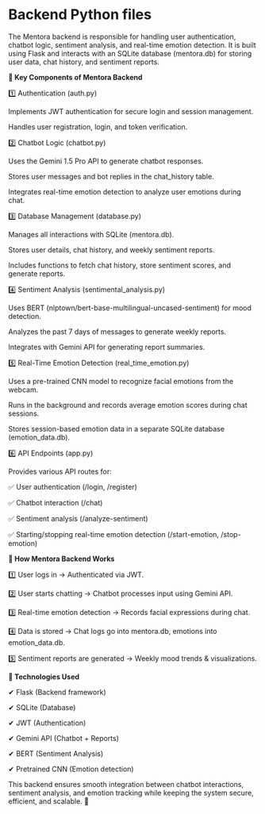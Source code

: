 # Backend Python files

The Mentora backend is responsible for handling user authentication, chatbot logic, sentiment analysis, and real-time emotion detection. It is built using Flask and interacts with an SQLite database (mentora.db) for storing user data, chat history, and sentiment reports.

**🔹 Key Components of Mentora Backend**


1️⃣ Authentication (auth.py)

Implements JWT authentication for secure login and session management.

Handles user registration, login, and token verification.


2️⃣ Chatbot Logic (chatbot.py)

Uses the Gemini 1.5 Pro API to generate chatbot responses.

Stores user messages and bot replies in the chat_history table.

Integrates real-time emotion detection to analyze user emotions during chat.


3️⃣ Database Management (database.py)

Manages all interactions with SQLite (mentora.db).

Stores user details, chat history, and weekly sentiment reports.

Includes functions to fetch chat history, store sentiment scores, and generate reports.


4️⃣ Sentiment Analysis (sentimental_analysis.py)

Uses BERT (nlptown/bert-base-multilingual-uncased-sentiment) for mood detection.

Analyzes the past 7 days of messages to generate weekly reports.

Integrates with Gemini API for generating report summaries.


5️⃣ Real-Time Emotion Detection (real_time_emotion.py)

Uses a pre-trained CNN model to recognize facial emotions from the webcam.

Runs in the background and records average emotion scores during chat sessions.

Stores session-based emotion data in a separate SQLite database (emotion_data.db).


6️⃣ API Endpoints (app.py)

Provides various API routes for:

✅ User authentication (/login, /register)

✅ Chatbot interaction (/chat)

✅ Sentiment analysis (/analyze-sentiment)

✅ Starting/stopping real-time emotion detection (/start-emotion, /stop-emotion)


**🔹 How Mentora Backend Works**

1️⃣ User logs in → Authenticated via JWT.

2️⃣ User starts chatting → Chatbot processes input using Gemini API.

3️⃣ Real-time emotion detection → Records facial expressions during chat.

4️⃣ Data is stored → Chat logs go into mentora.db, emotions into emotion_data.db.

5️⃣ Sentiment reports are generated → Weekly mood trends & visualizations.

**🔹 Technologies Used**

✔ Flask (Backend framework)

✔ SQLite (Database)

✔ JWT (Authentication)

✔ Gemini API (Chatbot + Reports)

✔ BERT (Sentiment Analysis)

✔ Pretrained CNN (Emotion detection)



This backend ensures smooth integration between chatbot interactions, sentiment analysis, and emotion tracking while keeping the system secure, efficient, and scalable. 🚀

